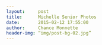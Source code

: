 ```yaml
---
layout:     post
title:      Michelle Senior Photos
date:       2015-02-12 17:55:00
author:     Chance Monnette
header-img: “img/post-bg-02.jpg”
---
```


<p>

<img src="{{ site.baseurl }}/michelle/1.JPG" alt="">
<img src="{{ site.baseurl }}/michelle/2.JPG" alt="">
<img src="{{ site.baseurl }}/michelle/3.JPG" alt="">
<img src="{{ site.baseurl }}/michelle/4.JPG" alt="">
<img src="{{ site.baseurl }}/michelle/5.JPG" alt="">
<img src="{{ site.baseurl }}/michelle/6.JPG" alt="">
<img src="{{ site.baseurl }}/michelle/7.JPG" alt="">
<img src="{{ site.baseurl }}/michelle/8.JPG" alt="">
<img src="{{ site.baseurl }}/michelle/9.JPG" alt="">
<img src="{{ site.baseurl }}/michelle/10.JPG" alt="">
<img src="{{ site.baseurl }}/michelle/11.JPG" alt="">
<img src="{{ site.baseurl }}/michelle/12.JPG" alt="">
<img src="{{ site.baseurl }}/michelle/13.JPG" alt="">
<img src="{{ site.baseurl }}/michelle/14.JPG" alt="">
<img src="{{ site.baseurl }}/michelle/15.JPG" alt="">


<span class="caption text-muted"></span>

</p>